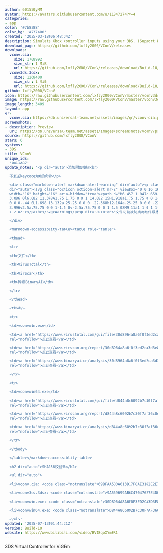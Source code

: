 ```yaml
---
author: 601550yMM
avatar: https://avatars.githubusercontent.com/u/11847274?v=4
categories:
- app
color: '#7b8288'
color_bg: '#737a80'
created: '2025-03-18T06:48:34Z'
description: Simulate Xbox controller inputs using your 3DS. (Support Windows 10/11)
download_page: https://github.com/lxfly2000/VConV/releases
downloads:
  vconv.cia:
    size: 1708992
    size_str: 1 MiB
    url: https://github.com/lxfly2000/VConV/releases/download/Build-10/vconv.cia
  vconv3ds.3dsx:
    size: 1268400
    size_str: 1 MiB
    url: https://github.com/lxfly2000/VConV/releases/download/Build-10/vconv3ds.3dsx
github: lxfly2000/VConV
icon: https://raw.githubusercontent.com/lxfly2000/VConV/master/vconv3ds/icon.png
image: https://raw.githubusercontent.com/lxfly2000/VConV/master/vconv3ds/buildcia/banner.png
image_length: 3409
layout: app
qr:
  vconv.cia: https://db.universal-team.net/assets/images/qr/vconv-cia.png
screenshots:
- description: Preview
  url: https://db.universal-team.net/assets/images/screenshots/vconv/preview.png
source: https://github.com/lxfly2000/VConV
stars: 6
systems:
- 3DS
title: VConV
unique_ids:
- '0x11A87'
update_notes: '<p dir="auto">添加附加按钮<br>

  不发送keycode为0的命令</p>

  <div class="markdown-alert markdown-alert-warning" dir="auto"><p class="markdown-alert-title"
  dir="auto"><svg class="octicon octicon-alert mr-2" viewBox="0 0 16 16" version="1.1"
  width="16" height="16" aria-hidden="true"><path d="M6.457 1.047c.659-1.234 2.427-1.234
  3.086 0l6.082 11.378A1.75 1.75 0 0 1 14.082 15H1.918a1.75 1.75 0 0 1-1.543-2.575Zm1.763.707a.25.25
  0 0 0-.44 0L1.698 13.132a.25.25 0 0 0 .22.368h12.164a.25.25 0 0 0 .22-.368Zm.53
  3.996v2.5a.75.75 0 0 1-1.5 0v-2.5a.75.75 0 0 1 1.5 0ZM9 11a1 1 0 1 1-2 0 1 1 0 0
  1 2 0Z"></path></svg>Warning</p><p dir="auto">EXE文件可能被防病毒软件误报，请参考下列在线检测结果自行判断是否使用此程序；或者下载源代码自行编译。</p>

  </div>

  <markdown-accessiblity-table><table role="table">

  <thead>

  <tr>

  <th>文件</th>

  <th>VirusTotal</th>

  <th>VirScan</th>

  <th>腾讯BinaryAI</th>

  </tr>

  </thead>

  <tbody>

  <tr>

  <td>vconvwin.exe</td>

  <td><a href="https://www.virustotal.com/gui/file/30d8964a8a6f0f3ed2ca3d3e864865c085f67ff8865d2c9eb6e96b0d00629b98"
  rel="nofollow">点此查看</a></td>

  <td><a href="https://www.virscan.org/report/30d8964a8a6f0f3ed2ca3d3e864865c085f67ff8865d2c9eb6e96b0d00629b98"
  rel="nofollow">点此查看</a></td>

  <td><a href="https://www.binaryai.cn/analysis/30d8964a8a6f0f3ed2ca3d3e864865c085f67ff8865d2c9eb6e96b0d00629b98"
  rel="nofollow">点此查看</a></td>

  </tr>

  <tr>

  <td>vconvwin64.exe</td>

  <td><a href="https://www.virustotal.com/gui/file/d844a8c6092b7c30f7af36c0e77490b390e6e70e0f9844d52f6babc27aa24931"
  rel="nofollow">点此查看</a></td>

  <td><a href="https://www.virscan.org/report/d844a8c6092b7c30f7af36c0e77490b390e6e70e0f9844d52f6babc27aa24931"
  rel="nofollow">点此查看</a></td>

  <td><a href="https://www.binaryai.cn/analysis/d844a8c6092b7c30f7af36c0e77490b390e6e70e0f9844d52f6babc27aa24931"
  rel="nofollow">点此查看</a></td>

  </tr>

  </tbody>

  </table></markdown-accessiblity-table>

  <h2 dir="auto">SHA256校验码</h2>

  <ul dir="auto">

  <li>vconv.cia: <code class="notranslate">69BFAA5D0A613D17F8AE3162E2E71D529EF519B7191BF974A159099850651197</code></li>

  <li>vconv3ds.3dsx: <code class="notranslate">9A569699AB6C47047627E4D076814BB1525760450BE1572388F22DE8A4C54288</code></li>

  <li>vconvwin.exe: <code class="notranslate">30D8964A8A6F0F3ED2CA3D3E864865C085F67FF8865D2C9EB6E96B0D00629B98</code></li>

  <li>vconvwin64.exe: <code class="notranslate">D844A8C6092B7C30F7AF36C0E77490B390E6E70E0F9844D52F6BABC27AA24931</code></li>

  </ul>'
updated: '2025-07-13T01:44:31Z'
version: Build-10
website: https://www.bilibili.com/video/BV18qoXYmER1
---
```

3DS Virtual Controller for ViGEm